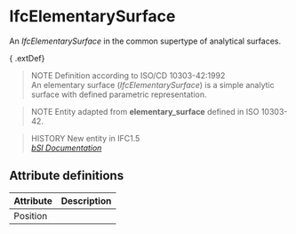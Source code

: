 IfcElementarySurface
====================
An _IfcElementarySurface_ in the common supertype of analytical surfaces.  
  
{ .extDef}  
> NOTE  Definition according to ISO/CD 10303-42:1992  
> An elementary surface (_IfcElementarySurface_) is a simple analytic surface
> with defined parametric representation.  
  
> NOTE  Entity adapted from **elementary_surface** defined in ISO 10303-42.  
  
> HISTORY  New entity in IFC1.5  
[ _bSI
Documentation_](https://standards.buildingsmart.org/IFC/DEV/IFC4_2/FINAL/HTML/schema/ifcgeometryresource/lexical/ifcelementarysurface.htm)


Attribute definitions
---------------------
| Attribute   | Description   |
|-------------|---------------|
| Position    |               |

